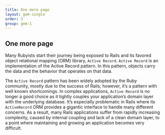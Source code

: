 ```yaml
---
title: One more page
layout: gem-single
order: 3
group: gem-1
---
```


## One more page

Many Rubyists start their journey being exposed to Rails and its favored object relational mapping (ORM) library, `Active Record`. `Active Record` is an implementation of the Active Record pattern. In this pattern, objects carry the data and the behavior that operates on that data.

The `Active Record` pattern has been widely adopted by the Ruby community, mostly due to the success of Rails; however, it’s a pattern with well known shortcomings. In complex applications, `Active Record` is no longer a good choice as it tightly couples your application’s domain layer with the underlying database. It’s especially problematic in Rails where its `ActiveRecord` ORM provides a gigantic interface to handle many different concerns. As a result, many Rails applications suffer from rapidly increasing complexity, caused by internal coupling and lack of a clean domain layer, to a point where maintaining and growing an application becomes very difficult.
